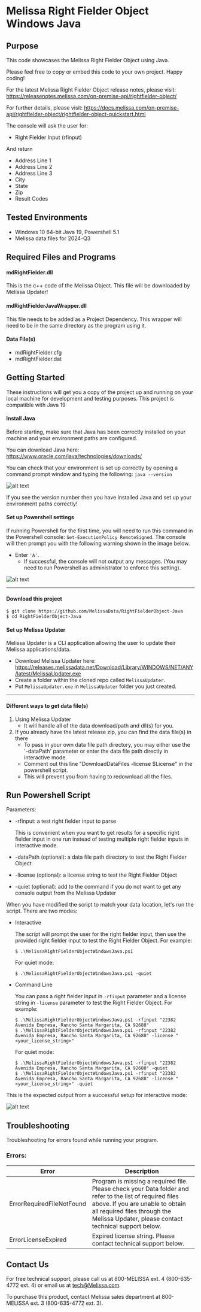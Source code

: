 # Melissa Right Fielder Object Windows Java

## Purpose
This code showcases the Melissa Right Fielder Object using Java.

Please feel free to copy or embed this code to your own project. Happy coding!

For the latest Melissa Right Fielder Object release notes, please visit: https://releasenotes.melissa.com/on-premise-api/rightfielder-object/

For further details, please visit: https://docs.melissa.com/on-premise-api/rightfielder-object/rightfielder-object-quickstart.html

The console will ask the user for:

- Right Fielder Input (rfinput)

And return 

- Address Line 1
- Address Line 2
- Address Line 3
- City
- State 
- Zip
- Result Codes

## Tested Environments
- Windows 10 64-bit Java 19, Powershell 5.1
- Melissa data files for 2024-Q3

## Required Files and Programs

#### mdRightFielder.dll

This is the c++ code of the Melissa Object. This file will be downloaded by Melissa Updater!

#### mdRightFielderJavaWrapper.dll

This file needs to be added as a Project Dependency.  This wrapper will need to be in the same directory as the program using it.

#### Data File(s)
- mdRightFielder.cfg
- mdRightFielder.dat

## Getting Started
These instructions will get you a copy of the project up and running on your local machine for development and testing purposes.
This project is compatible with Java 19

#### Install Java
Before starting, make sure that Java has been correctly installed on your machine and your environment paths are configured. 

You can download Java here: 
https://www.oracle.com/java/technologies/downloads/

You can check that your environment is set up correctly by opening a command prompt window and typing the following:
`java --version`

![alt text](/screenshots/java_version.PNG)

If you see the version number then you have installed Java and set up your environment paths correctly!


#### Set up Powershell settings
If running Powershell for the first time, you will need to run this command in the Powershell console: `Set-ExecutionPolicy RemoteSigned`.
The console will then prompt you with the following warning shown in the image below. 
 - Enter `'A'`. 
 	- If successful, the console will not output any messages. (You may need to run Powershell as administrator to enforce this setting).
	
 ![alt text](/screenshots/powershell_executionpolicy.png)

----------------------------------------

#### Download this project
```
$ git clone https://github.com/MelissaData/RightFielderObject-Java
$ cd RightFielderObject-Java
```

#### Set up Melissa Updater 
Melissa Updater is a CLI application allowing the user to update their Melissa applications/data. 

- Download Melissa Updater here: <https://releases.melissadata.net/Download/Library/WINDOWS/NET/ANY/latest/MelissaUpdater.exe>
- Create a folder within the cloned repo called `MelissaUpdater`.
- Put `MelissaUpdater.exe` in `MelissaUpdater` folder you just created.

----------------------------------------

#### Different ways to get data file(s)
1.  Using Melissa Updater
	- It will handle all of the data download/path and dll(s) for you. 
2.  If you already have the latest release zip, you can find the data file(s) in there
	- To pass in your own data file path directory, you may either use the '-dataPath' parameter or enter the data file path directly in interactive mode.
	- Comment out this line "DownloadDataFiles -license $License" in the powershell script.
	- This will prevent you from having to redownload all the files.
	
## Run Powershell Script
Parameters:
- -rfinput: a test right fielder input to parse
 	
  This is convenient when you want to get results for a specific right fielder input in one run instead of testing multiple right fielder inputs in interactive mode.  

- -dataPath (optional): a data file path directory to test the Right Fielder Object
- -license (optional): a license string to test the Right Fielder Object  
- -quiet (optional): add to the command if you do not want to get any console output from the Melissa Updater

When you have modified the script to match your data location, let's run the script.
There are two modes:
- Interactive 

	The script will prompt the user for the right fielder input, then use the provided right fielder input to test the Right Fielder Object. For example:
	```
	$ .\MelissaRightFielderObjectWindowsJava.ps1
	```
    For quiet mode:
    ```
    $ .\MelissaRightFielderObjectWindowsJava.ps1 -quiet
    ```
- Command Line 

	You can pass a right fielder input in ```-rfinput``` parameter and a license string in ```-license``` parameter to test the Right Fielder Object. For example:
	```
    $ .\MelissaRightFielderObjectWindowsJava.ps1 -rfinput "22382 Avenida Empresa, Rancho Santa Margarita, CA 92688"
	$ .\MelissaRightFielderObjectWindowsJava.ps1 -rfinput "22382 Avenida Empresa, Rancho Santa Margarita, CA 92688" -license "<your_license_string>" 
    ```
	For quiet mode:
    ```
    $ .\MelissaRightFielderObjectWindowsJava.ps1 -rfinput "22382 Avenida Empresa, Rancho Santa Margarita, CA 92688" -quiet
	$ .\MelissaRightFielderObjectWindowsJava.ps1 -rfinput "22382 Avenida Empresa, Rancho Santa Margarita, CA 92688" -license "<your_license_string>" -quiet
    ```
This is the expected output from a successful setup for interactive mode:


![alt text](/screenshots/output.png)

    
## Troubleshooting
Troubleshooting for errors found while running your program.

### Errors:
| Error      | Description |
| ----------- | ----------- |
| ErrorRequiredFileNotFound      | Program is missing a required file. Please check your Data folder and refer to the list of required files above. If you are unable to obtain all required files through the Melissa Updater, please contact technical support below. |
| ErrorLicenseExpired   | Expired license string. Please contact technical support below. |

## Contact Us
For free technical support, please call us at 800-MELISSA ext. 4
(800-635-4772 ext. 4) or email us at tech@Melissa.com.

To purchase this product, contact Melissa sales department at
800-MELISSA ext. 3 (800-635-4772 ext. 3).
